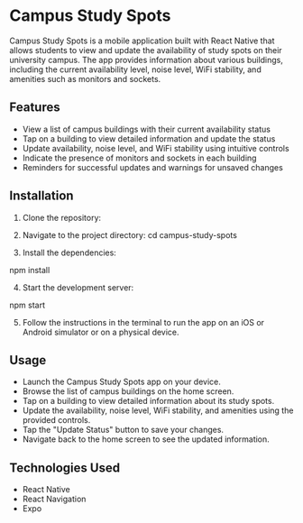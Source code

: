 # Campus Study Spots
Campus Study Spots is a mobile application built with React Native that allows students to view and update the availability of study spots on their university campus. The app provides information about various buildings, including the current availability level, noise level, WiFi stability, and amenities such as monitors and sockets.

## Features
- View a list of campus buildings with their current availability status
- Tap on a building to view detailed information and update the status
- Update availability, noise level, and WiFi stability using intuitive controls
- Indicate the presence of monitors and sockets in each building
- Reminders for successful updates and warnings for unsaved changes

## Installation
1. Clone the repository:

2. Navigate to the project directory:
cd campus-study-spots

3. Install the dependencies:

npm install

4. Start the development server:

npm start

5. Follow the instructions in the terminal to run the app on an iOS or Android simulator or on a physical device.

## Usage
- Launch the Campus Study Spots app on your device.
- Browse the list of campus buildings on the home screen.
- Tap on a building to view detailed information about its study spots.
- Update the availability, noise level, WiFi stability, and amenities using the provided controls.
- Tap the "Update Status" button to save your changes.
- Navigate back to the home screen to see the updated information.

## Technologies Used
- React Native
- React Navigation
- Expo
